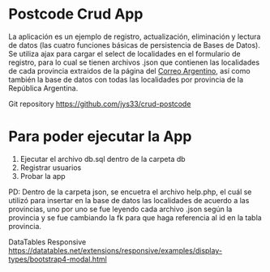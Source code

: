 Postcode Crud App
==================
La aplicación es un ejemplo de registro, actualización, eliminación y lectura de datos (las cuatro funciones básicas de persistencia de Bases de Datos). Se utiliza ajax para cargar el select de localidades en el formulario de registro, para lo cual se tienen archivos .json que contienen las localidades de cada provincia extraidos de la página del [Correo Argentino](https://www.correoargentino.com.ar/formularios/cpa), así como también la base de datos con todas las localidades por provincia de la República Argentina.

Git repository https://github.com/jys33/crud-postcode

Para poder ejecutar la App
==================
1. Ejecutar el archivo db.sql dentro de la carpeta db
2. Registrar usuarios
3. Probar la app

PD:
Dentro de la carpeta json, se encuetra el archivo help.php, el cuál se utilizó para insertar en la base de datos las localidades de acuerdo a las provincias, uno por uno se fue leyendo cada archivo .json según la provincia y se fue cambiando la fk para que haga referencia al id en la tabla provincia.

DataTables Responsive
https://datatables.net/extensions/responsive/examples/display-types/bootstrap4-modal.html
